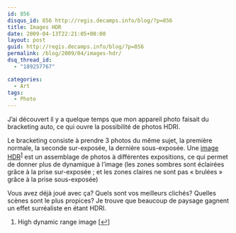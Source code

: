 ```yaml
---
id: 856
disqus_id: 856 http://regis.decamps.info/blog/?p=856
title: Images HDR
date: 2009-04-13T22:21:05+00:00
layout: post
guid: http://regis.decamps.info/blog/?p=856
permalink: /blog/2009/04/images-hdr/
dsq_thread_id:
  - "189257767"

categories:
  - Art
tags:
  - Photo
---
```

J’ai découvert il y a quelque temps que mon appareil photo faisait du bracketing auto, ce qui ouvre la possibilité de photos HDRI.

Le bracketing consiste à prendre 3 photos du même sujet, la première normale, la seconde sur-exposée, la dernière sous-exposée. Une [image HDR](http://fr.wikipedia.org/wiki/High_dynamic_range_imaging "Imagerie à grande gamme dynamique (wikipedia)")<sup><a href="#footnote_0_856" id="identifier_0_856" class="footnote-link footnote-identifier-link" title="High dynamic range image">1</a></sup> est un assemblage de photos à différentes expositions, ce qui permet de donner plus de dynamique à l’image (les zones sombres sont éclairées grâce à la prise sur-exposée ; et les zones claires ne sont pas « brulées » grâce à la prise sous-exposée)

Vous avez déjà joué avec ça? Quels sont vos meilleurs clichés? Quelles scènes sont le plus propices? Je trouve que beaucoup de paysage gagnent un effet surréaliste en étant HDRI.

<ol class="footnotes">
  <li id="footnote_0_856" class="footnote">
    High dynamic range image [<a href="#identifier_0_856" class="footnote-link footnote-back-link">&#8617;</a>]
  </li>
</ol>
